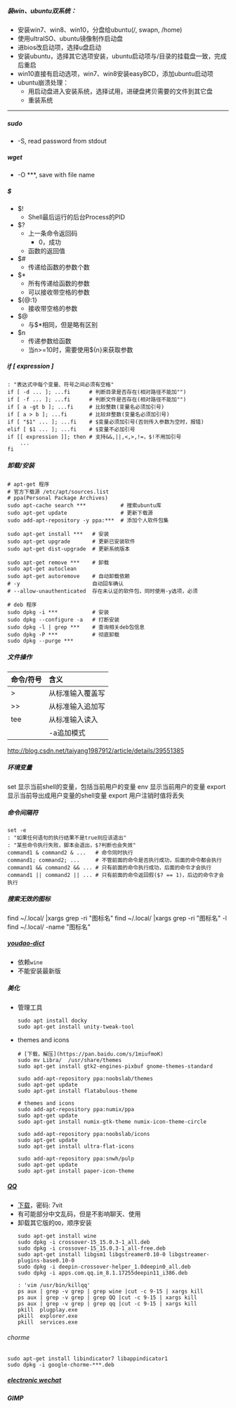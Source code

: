 ##### 装win、ubuntu双系统：
- 安装win7、win8、win10，分盘给ubuntu(/, swapn, /home)
- 使用ultraISO、ubuntu镜像制作启动盘
- 进bios改启动项，选择u盘启动
- 安装ubuntu，选择其它选项安装，ubuntu启动项与/目录的挂载盘一致，完成后重启
- win10直接有启动选项，win7、win8安装easyBCD，添加ubuntu启动项
- ubuntu崩溃处理：
    + 用启动盘进入安装系统，选择试用，进硬盘拷贝需要的文件到其它盘
    + 重装系统

---
##### sudo
- -S,  read password from stdout

##### wget
- -O ***, save with file name

##### $
- $!
    + Shell最后运行的后台Process的PID
- $?
    + 上一条命令返回码
        * 0，成功
    + 函数的返回值
- $#
    + 传递给函数的参数个数
- $*
    + 所有传递给函数的参数
    + 可以接收带空格的参数
- ${@:1}
    + 接收带空格的参数
- $@
    + 与$*相同，但是略有区别
- $n
    + 传递参数给函数
    + 当n>=10时，需要使用${n}来获取参数

##### if [ expression ]
```shell
: "表达式中每个变量、符号之间必须有空格"
if [ -d ... ]; ...fi      # 判断目录是否存在(相对路径不能加"")
if [ -f ... ]; ...fi      # 判断文件是否存在(相对路径不能加"")
if [ a -gt b ]; ...fi     # 比较整数(变量名必须加引号)
if [ a > b ]; ...fi       # 比较非整数(变量名必须加引号)
if [ "$1" ... ]; ...fi    # $变量必须加引号(否则传入参数为空时，报错)
elif [ $1 ... ]; ...fi    # $变量不必加引号
if [[ expression ]]; then # 支持&&,||,<,>,!=，$!不用加引号
    ...
fi
```

##### 卸载/安装
```shell
# apt-get 程序
# 官方下载源 /etc/apt/sources.list
# ppa(Personal Package Archives)
sudo apt-cache search ***           # 搜索ubuntu库
sudo apt-get update                 # 更新下载源
sudo add-apt-repository -y ppa:***  # 添加个人软件包集

sudo apt-get install ***   # 安装
sudo apt-get upgrade       # 更新已安装软件
sudo apt-get dist-upgrade  # 更新系统版本

sudo apt-get remove ***    # 卸载
sudo apt-get autoclean
sudo apt-get autoremove    # 自动卸载依赖
# -y                       自动回车确认
# --allow-unauthenticated  存在未认证的软件包，同时使用-y选项，必须

# deb 程序
sudo dpkg -i ***           # 安装
sudo dpkg --configure -a   # 打断安装
sudo dpkg -l | grep ***    # 查询相关deb包信息
sudo dpkg -P ***           # 彻底卸载
sudo dpkg --purge ***
```

##### 文件操作

|命令/符号|含义      |
|:----|:-------|
|>    |从标准输入覆盖写|
|>>   |从标准输入追加写|
|tee  |从标准输入读入 |
|     |-a追加模式  |


http://blog.csdn.net/taiyang1987912/article/details/39551385

##### 环境变量
set 显示当前shell的变量，包括当前用户的变量
env 显示当前用户的变量
export 显示当前导出成用户变量的shell变量
export 用户注销时值将丢失


##### 命令间隔符
```shell
set -e
: "如果任何语句的执行结果不是true则应该退出"
: "某些命令执行失败，脚本会退出，$?判断也会失效"
command1 & command2 & ...   # 命令同时执行
command1; command2; ...     # 不管前面的命令是否执行成功，后面的命令都会执行
command1 && command2 && ... # 只有前面的命令执行成功，后面的命令才会执行
command1 || command2 || ... # 只有前面的命令返回假($? == 1)，后边的命令才会执行
```

##### 搜索无效的图标
find ~/.local/ |xargs grep -ri "图标名"
find ~/.local/ |xargs grep -ri "图标名" -l
find ~/.local/ -name "图标名"


##### [youdao-dict](http://codown.youdao.com/cidian/linux/youdao-dict_1.0.2~ubuntu_amd64.deb)
- 依赖`wine`
- 不能安装最新版

##### 美化
- 管理工具
    ```shell
    sudo apt install docky
    sudo apt-get install unity-tweak-tool
    ```
- themes and icons
    ```shell
    # [下载，解压](https://pan.baidu.com/s/1miufmoK)
    sudo mv Libra/  /usr/share/themes
    sudo apt-get install gtk2-engines-pixbuf gnome-themes-standard

    sudo add-apt-repository ppa:noobslab/themes
    sudo apt-get update
    sudo apt-get install flatabulous-theme

    # themes and icons
    sudo add-apt-repository ppa:numix/ppa
    sudo apt-get update
    sudo apt-get install numix-gtk-theme numix-icon-theme-circle

    sudo add-apt-repository ppa:noobslab/icons
    sudo apt-get update
    sudo apt-get install ultra-flat-icons

    sudo add-apt-repository ppa:snwh/pulp
    sudo apt-get update
    sudo apt-get install paper-icon-theme
    ```

##### [QQ](http://blog.csdn.net/ysy950803/article/details/52958538)
- [下载](https://pan.baidu.com/s/1kV0u7Nh)，密码: 7vit
- 有可能部分中文乱码，但是不影响聊天、使用
- 卸载其它版的`QQ`，顺序安装
    ```shell
    sudo apt-get install wine
    sudo dpkg -i crossover-15_15.0.3-1_all.deb
    sudo dpkg -i crossover-15_15.0.3-1_all-free.deb
    sudo apt-get install libgsm1 libgstreamer0.10-0 libgstreamer-plugins-base0.10-0
    sudo dpkg -i deepin-crossover-helper_1.0deepin0_all.deb
    sudo dpkg -i apps.com.qq.im_8.1.17255deepin11_i386.deb

    : 'vim /usr/bin/killqq'
    ps aux | grep -v grep | grep wine |cut -c 9-15 | xargs kill
    ps aux | grep -v grep | grep QQ |cut -c 9-15 | xargs kill
    ps aux | grep -v grep | grep qq |cut -c 9-15 | xargs kill
    pkill  plugplay.exe
    pkill  explorer.exe
    pkill  services.exe
    ```

###### chorme
```shell
sudo apt-get install libindicator7 libappindicator1
sudo dpkg -i google-chorme-***.deb
```

##### [electronic wechat](http://github.com/geeeeeeeeek/electronic-wechat)
##### GIMP